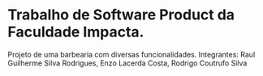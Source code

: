 <h1>Trabalho de Software Product da Faculdade Impacta.</h1>

<p>Projeto de uma barbearia com diversas funcionalidades. Integrantes: Raul Guilherme Silva Rodrigues, Enzo Lacerda Costa, Rodrigo Coutrufo Silva</p>

